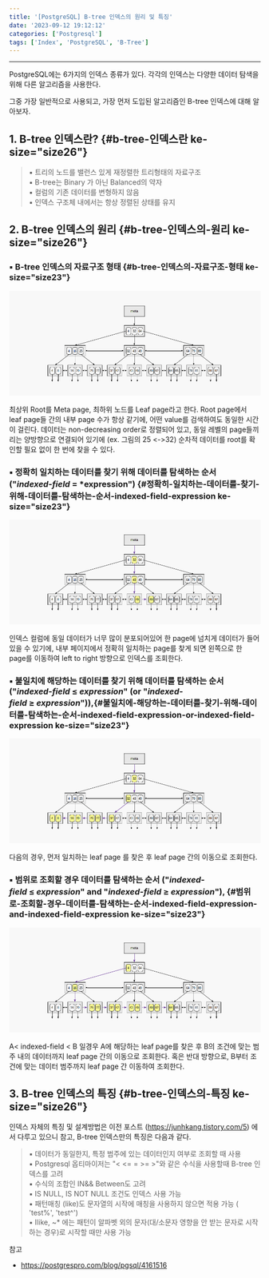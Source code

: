 ```yaml
---
title: '[PostgreSQL] B-tree 인덱스의 원리 및 특징'
date: '2023-09-12 19:12:12'
categories: ['Postgresql']
tags: ['Index', 'PostgreSQL', 'B-Tree']
---
```


------------------------------------------------------------------------

PostgreSQL에는 6가지의 인덱스 종류가 있다. 각각의 인덱스는 다양한 데이터 탐색을 위해 다른 알고리즘을 사용한다.

그중 가장 일반적으로 사용되고, 가장 먼저 도입된 알고리즘인 B-tree 인덱스에 대해 알아보자.

## 1. B-tree 인덱스란? {#b-tree-인덱스란 ke-size="size26"}

> ▪ 트리의 노드를 밸런스 있게 재정렬한 트리형태의 자료구조\
> ▪ B-tree는 Binary 가 아닌 Balanced의 약자\
> ▪ 컬럼의 기존 데이터를 변형하지 않음\
> ▪ 인덱스 구조체 내에서는 항상 정렬된 상태를 유지

## 2. B-tree 인덱스의 원리 {#b-tree-인덱스의-원리 ke-size="size26"}

### ▪ B-tree 인덱스의 자료구조 형태 {#b-tree-인덱스의-자료구조-형태 ke-size="size23"}

![](/images/posts/6/img.png)

최상위 Root를 Meta page, 최하위 노드를 Leaf page라고 한다. Root page에서 leaf page들 간의 내부 page 수가 항상 같기에, 어떤 value를 검색하여도 동일한 시간이 걸린다. 데이터는 non-decreasing order로 정렬되어 있고, 동일 레벨의 page들끼리는 양방향으로 연결되어 있기에 (ex. 그림의 25 \<-\>32) 순차적 데이터를 root를 확인할 필요 없이 한 번에 찾을 수 있다.

### ▪ 정확히 일치하는 데이터를 찾기 위해 데이터를 탐색하는 순서 (\"*indexed-field* = *expression\") {#정확히-일치하는-데이터를-찾기-위해-데이터를-탐색하는-순서-indexed-field-expression ke-size="size23"}

![](/images/posts/6/img_1.png)

인덱스 컬럼에 동일 데이터가 너무 많이 분포되어있어 한 page에 넘치게 데이터가 들어있을 수 있기에, 내부 페이지에서 정확히 일치하는 page를 찾게 되면 왼쪽으로 한 page를 이동하여 left to right 방향으로 인덱스를 조회한다.

### ▪ 불일치에 해당하는 데이터를 찾기 위해 데이터를 탐색하는 순서 (\"*indexed-field* ≤ *expression*\" (or \"*indexed-field* ≥ *expression*\")),{#불일치에-해당하는-데이터를-찾기-위해-데이터를-탐색하는-순서-indexed-field-expression-or-indexed-field-expression ke-size="size23"}

![](/images/posts/6/img_2.png)

다음의 경우, 먼저 일치하는 leaf page 를 찾은 후 leaf page 간의 이동으로 조회한다.

### ▪ 범위로 조회할 경우 데이터를 탐색하는 순서 (\"*indexed-field* ≤ *expression*\" and \"*indexed-field* ≥ *expression*\"), {#범위로-조회할-경우-데이터를-탐색하는-순서-indexed-field-expression-and-indexed-field-expression ke-size="size23"}

![](/images/posts/6/img_3.png)

A\< indexed-field \< B 일경우 A에 해당하는 leaf page를 찾은 후 B의 조건에 맞는 범주 내의 데이터까지 leaf page 간의 이동으로 조회한다. 혹은 반대 방향으로, B부터 조건에 맞는 데이터 범주까지 leaf page 간 이동하여 조회한다.
 

## 3. B-tree 인덱스의 특징 {#b-tree-인덱스의-특징 ke-size="size26"}

인덱스 자체의 특징 및 설계방법은 이전 포스트 (https://junhkang.tistory.com/5) 에서 다루고 있으니 참고, B-tree 인덱스만의 특징은 다음과 같다.

> ▪ 데이터가 동일한지, 특정 범주에 있는 데이터인지 여부로 조회할 때 사용\
> ▪ Postgresql 옵티마이저는 "\< \<= = \>= \>"와 같은 수식을 사용할때 B-tree 인덱스를 고려 \
> ▪ 수식의 조합인 IN&& Between도 고려\
> ▪ IS NULL, IS NOT NULL 조건도 인덱스 사용 가능\
> ▪ 패턴매칭 (like)도 문자열의 시작에 매칭을 사용하지 않으면 적용 가능 ( 'test%', 'test\^')\
> ▪ Ilike, \~\* 에는 패턴이 알파벳 외의 문자(대/소문자 영향을 안 받는 문자로 시작하는 경우)로 시작할 때만 사용 가능
 

참고

- https://postgrespro.com/blog/pgsql/4161516
